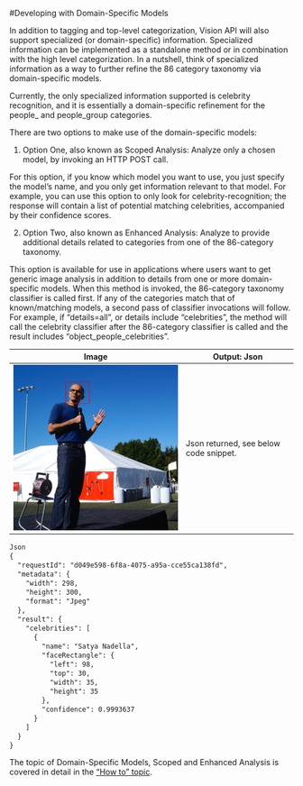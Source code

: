 <!-- 
NavPath: Computer Vision API
LinkLabel: Developing with Domain-specific Models
Url: Computer-Vision-API/documentation/Domain-specificModels
Weight: 97
-->

#Developing with Domain-Specific Models

In addition to tagging and top-level categorization, Vision API will also support specialized (or domain-specific) information. Specialized information can be implemented as a standalone method or in combination with the high level categorization. In a nutshell, think of specialized information as a way to further refine the 86 category taxonomy via domain-specific models. 

Currently, the only specialized information supported is celebrity recognition, and it is essentially a domain-specific refinement for the people_ and people_group categories. 

There are two options to make use of the domain-specific models:

1.	Option One, also known as Scoped Analysis: Analyze only a chosen model, by invoking an HTTP POST call.

For this option, if you know which model you want to use, you just specify the model’s name, and you only get information relevant to that model. For example, you can use this option to only look for celebrity-recognition; the response will contain a list of potential matching celebrities, accompanied by their confidence scores.

2.	Option Two, also known as Enhanced Analysis: Analyze to provide additional details related to categories from one of the 86-category taxonomy.

This option is available for use in applications where users want to get generic image analysis in addition to details from one or more domain-specific models. When this method is invoked, the 86-category taxonomy classifier is called first. If any of the categories match that of known/matching models, a second pass of classifier invocations will follow. For example, if “details=all”, or details include “celebrities”, the method will call the celebrity classifier after the 86-category classifier is called and the result includes “object_people_celebrities”. 

Image  |  Output: Json
------|------|
![Satya Nadella](./Images/Satya_speaks_to_MSFT_employees.jpg)| Json returned, see below code snippet.
```
Json
{
  "requestId": "d049e598-6f8a-4075-a95a-cce55ca138fd",
  "metadata": {
    "width": 298,
    "height": 300,
    "format": "Jpeg"
  },
  "result": {
    "celebrities": [
      {
        "name": "Satya Nadella",
        "faceRectangle": {
          "left": 98,
          "top": 30,
          "width": 35,
          "height": 35
        },
        "confidence": 0.9993637
      }
    ]
  }
}

```
The topic of Domain-Specific Models, Scoped and Enhanced Analysis is covered in detail in the [“How to” topic](https://github.com/Microsoft/ProjectOxford-Documentation/blob/master/Content/en-us/Computer-vision/HowToCallVisionAPI.md).
